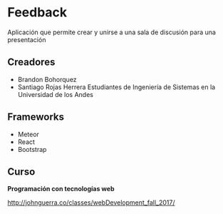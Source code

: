 # Feedback
Aplicación que permite crear y unirse a una sala de discusión para una presentación

## Creadores
* Brandon Bohorquez
* Santiago Rojas Herrera
Estudiantes de Ingeniería de Sistemas en la Universidad de los Andes

## Frameworks
* Meteor
* React
* Bootstrap

## Curso
**Programación con tecnologías web**

http://johnguerra.co/classes/webDevelopment_fall_2017/
